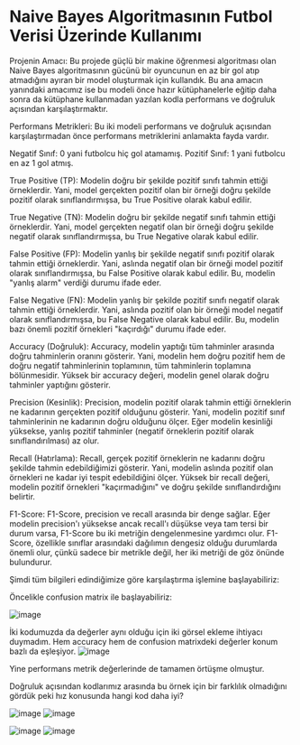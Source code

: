 # Naive Bayes Algoritmasının Futbol Verisi Üzerinde Kullanımı

Projenin Amacı: Bu projede güçlü bir makine öğrenmesi algoritması olan Naive Bayes algoritmasının gücünü bir oyuncunun en az bir gol atıp atmadığını ayıran bir model oluşturmak için kullandık. Bu ana amacın yanındaki amacımız ise bu modeli önce hazır kütüphanelerle eğitip daha sonra da kütüphane kullanmadan yazılan kodla performans ve doğruluk açısından karşılaştırmaktır.

Performans Metrikleri: Bu iki modeli performans ve doğruluk açısından karşılaştırmadan önce performans metriklerini anlamakta fayda vardır. 

Negatif Sınıf: 0 yani futbolcu hiç gol atamamış.
Pozitif Sınıf: 1 yani futbolcu en az 1 gol atmış.


True Positive (TP): Modelin doğru bir şekilde pozitif sınıfı tahmin ettiği örneklerdir. Yani, model gerçekten pozitif olan bir örneği doğru şekilde pozitif olarak sınıflandırmışsa, bu True Positive olarak kabul edilir.

True Negative (TN): Modelin doğru bir şekilde negatif sınıfı tahmin ettiği örneklerdir. Yani, model gerçekten negatif olan bir örneği doğru şekilde negatif olarak sınıflandırmışsa, bu True Negative olarak kabul edilir.

False Positive (FP): Modelin yanlış bir şekilde negatif sınıfı pozitif olarak tahmin ettiği örneklerdir. Yani, aslında negatif olan bir örneği model pozitif olarak sınıflandırmışsa, bu False Positive olarak kabul edilir. Bu, modelin "yanlış alarm" verdiği durumu ifade eder.

False Negative (FN): Modelin yanlış bir şekilde pozitif sınıfı negatif olarak tahmin ettiği örneklerdir. Yani, aslında pozitif olan bir örneği model negatif olarak sınıflandırmışsa, bu False Negative olarak kabul edilir. Bu, modelin bazı önemli pozitif örnekleri "kaçırdığı" durumu ifade eder.

Accuracy (Doğruluk): Accuracy, modelin yaptığı tüm tahminler arasında doğru tahminlerin oranını gösterir. Yani, modelin hem doğru pozitif hem de doğru negatif tahminlerinin toplamının, tüm tahminlerin toplamına bölünmesidir. Yüksek bir accuracy değeri, modelin genel olarak doğru tahminler yaptığını gösterir.

Precision (Kesinlik): Precision, modelin pozitif olarak tahmin ettiği örneklerin ne kadarının gerçekten pozitif olduğunu gösterir. Yani, modelin pozitif sınıf tahminlerinin ne kadarının doğru olduğunu ölçer. Eğer modelin kesinliği yüksekse, yanlış pozitif tahminler (negatif örneklerin pozitif olarak sınıflandırılması) az olur.

Recall (Hatırlama): Recall, gerçek pozitif örneklerin ne kadarını doğru şekilde tahmin edebildiğimizi gösterir. Yani, modelin aslında pozitif olan örnekleri ne kadar iyi tespit edebildiğini ölçer. Yüksek bir recall değeri, modelin pozitif örnekleri "kaçırmadığını" ve doğru şekilde sınıflandırdığını belirtir.

F1-Score: F1-Score, precision ve recall arasında bir denge sağlar. Eğer modelin precision'ı yüksekse ancak recall'ı düşükse veya tam tersi bir durum varsa, F1-Score bu iki metriğin dengelenmesine yardımcı olur. F1-Score, özellikle sınıflar arasındaki dağılımın dengesiz olduğu durumlarda önemli olur, çünkü sadece bir metrikle değil, her iki metriği de göz önünde bulundurur.

Şimdi tüm bilgileri edindiğimize göre karşılaştırma işlemine başlayabiliriz:

Öncelikle confusion matrix ile başlayabiliriz:

![image](https://github.com/user-attachments/assets/e371a9c8-db48-4c6b-801f-316036dfcab6)



İki kodumuzda da değerler aynı olduğu için iki görsel ekleme ihtiyacı duymadım. Hem accuracy hem de confusion matrixdeki değerler konum bazlı da eşleşiyor.
![image](https://github.com/user-attachments/assets/de399131-9725-4e93-b655-d07dfc272079)



Yine performans metrik değerlerinde de tamamen örtüşme olmuştur.

Doğruluk açısından kodlarımız arasında bu örnek için bir farklılık olmadığını gördük peki hız konusunda hangi kod daha iyi?

![image](https://github.com/user-attachments/assets/3742900f-7d16-4e21-9fb9-8bca1617b046)
![image](https://github.com/user-attachments/assets/b8272688-ac94-4f54-88b6-7128e4cdcd0b)

![image](https://github.com/user-attachments/assets/6a231494-4c9b-4d0b-8b21-bb63cddbed45)
![image](https://github.com/user-attachments/assets/864b42ba-583a-44c5-9440-1363d847607e)








